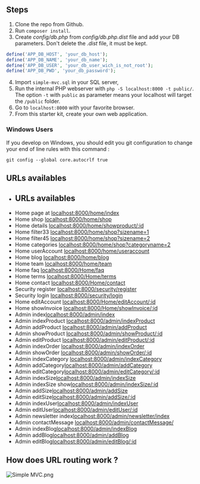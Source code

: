 ## Steps

1. Clone the repo from Github.
2. Run `composer install`.
3. Create *config/db.php* from *config/db.php.dist* file and add your DB parameters. Don't delete the *.dist* file, it must be kept.
```php
define('APP_DB_HOST', 'your_db_host');
define('APP_DB_NAME', 'your_db_name');
define('APP_DB_USER', 'your_db_user_wich_is_not_root');
define('APP_DB_PWD', 'your_db_password');
```
4. Import `simple-mvc.sql` in your SQL server,
5. Run the internal PHP webserver with `php -S localhost:8000 -t public/`. The option `-t` with `public` as parameter means your localhost will target the `/public` folder.
6. Go to `localhost:8000` with your favorite browser.
7. From this starter kit, create your own web application.

### Windows Users

If you develop on Windows, you should edit you git configuration to change your end of line rules with this command :

`git config --global core.autocrlf true`

## URLs availables

* ## URLs availables
* Home page at [localhost:8000/home/index](localhost:8000/home/index)
* Home shop [localhost:8000/home/shop](localhost:8000/home/shop)
* Home details [localhost:8000/home/showproduct/:id](localhost:8000/home/showproduct/2)
* Home filter33 [localhost:8000/home/shop?sizename=1](http://localhost:8000/home/shop?sizename=1)
* Home filter45 [localhost:8000/home/shop?sizename=2](http://localhost:8000/home/shop?sizename=2)
* Home categories [localhost:8000/home/shop?categoryname=2](http://localhost:8000/home/shop?categoryname=2)
* Home userAccount [localhost:8000/home/useraccount](http://localhost:8000/home/useraccount)
* Home blog [localhost:8000/home/blog](http://localhost:8000/home/blog)
* Home team [localhost:8000/home/team](http://localhost:8000/home/team)
* Home faq [localhost:8000/Home/faq](http://localhost:8000/Home/faq)
* Home terms [localhost:8000/Home/terms](http://localhost:8000/home/terms)
* Home contact [localhost:8000/Home/contact](http://localhost:8000/Home/contact)
* Security  register [localhost:8000/security/register](http://localhost:8000/security/register)
* Security  login [localhost:8000/security/login](http://localhost:8000/security/login)
* Home editAccount [localhost:8000/Home/editAccount/:id](http://localhost:8000/Home/editAccount/3)
* Home showInvoice [localhost:8000/Home/showInvoice/:id](http://localhost:8000/Home/showInvoice/3)
* Admin index[localhost:8000/admin/index](http://localhost:8000/admin/index)
* Admin indexProduct [localhost:8000/admin/indexProduct](http://localhost:8000/admin/indexProduct/)
* Admin addProduct [localhost:8000/admin/addProduct](http://localhost:8000/admin/addProduct)
* Admin showProduct [localhost:8000/admin/showProduct/:id](http://localhost:8000/admin/showProduct/6)
* Admin editProduct [localhost:8000/admin/editProduct/:id](http://localhost:8000/admin/editProduct/6)
* Admin indexOrder [localhost:8000/admin/indexOrder](http://localhost:8000/admin/indexOrder)
* Admin showOrder [localhost:8000/admin/showOrder/:id](http://localhost:8000/admin/showOrder/2)
* Admin indexCategory [localhost:8000/admin/indexCategory](http://localhost:8000/admin/indexCategory)
* Admin addCategory[localhost:8000/admin/addCategory](http://localhost:8000/admin/addCategory)
* Admin editCategory[localhost:8000/admin/editCategory/:id](http://localhost:8000/admin/editCategory/1)
* Admin indexSize[localhost:8000/admin/indexSize](http://localhost:8000/admin/indexSize)
* Admin indexSize show[localhost:8000/admin/indexSize/:id](http://localhost:8000/admin/indexSize/1)
* Admin addSize[localhost:8000/admin/addSize](http://localhost:8000/admin/addSize)
* Admin editSize[localhost:8000/admin/addSize/:id](http://localhost:8000/admin/addSize/1)
* Admin indexUser[localhost:8000/admin/indexUser](http://localhost:8000/admin/indexUser)
* Admin editUser[localhost:8000/admin/editUser/:id](http://localhost:8000/admin/editUser/1)
* Admin newsletter index[localhost:8000/admin/newsletter/index](http://localhost:8000/admin/newsletter/index)
* Admin contactMessage [localhost:8000/admin/contactMessage/](localhost:8000/admin/contactMessage/)
* Admin indexBlog[localhost:8000/admin/indexBlog](http://localhost:8000/admin/indexBlog)
* Admin addBlog[localhost:8000/admin/addBlog](http://localhost:8000/admin/addBlog)
* Admin editBlog[localhost:8000/admin/editBlog/:id](http://localhost:8000/admin/editBlog/1)

## How does URL routing work ?

![Simple MVC.png](https://raw.githubusercontent.com/WildCodeSchool/simple-mvc/master/Simple%20-%20MVC.png)
